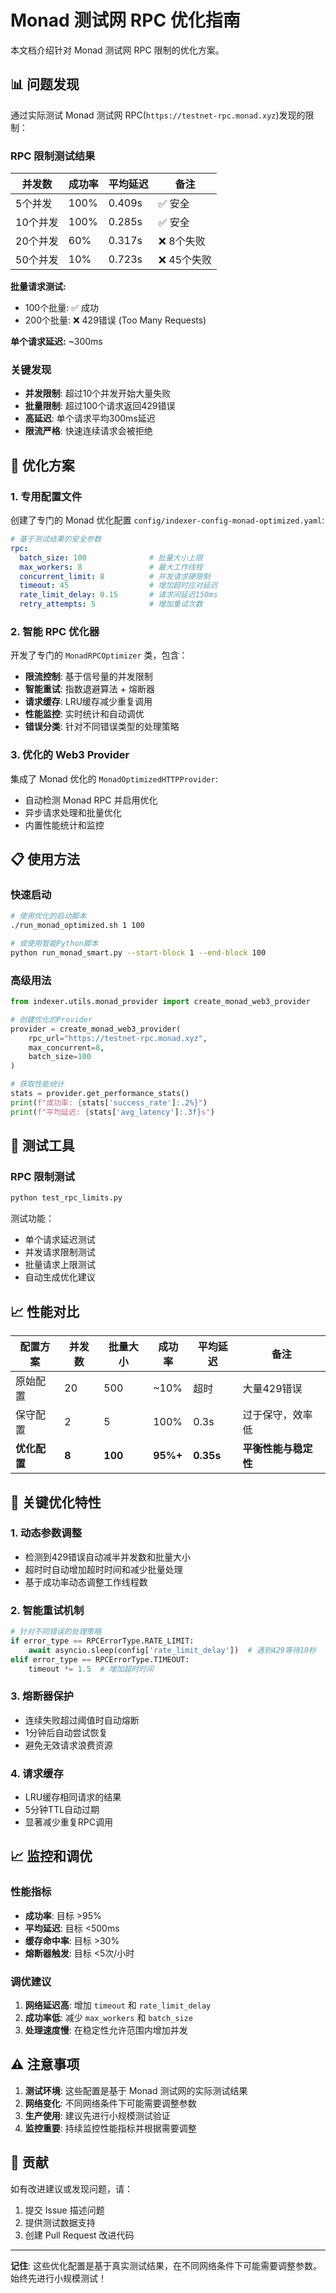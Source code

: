 # Monad 测试网 RPC 优化指南

本文档介绍针对 Monad 测试网 RPC 限制的优化方案。

## 📊 问题发现

通过实际测试 Monad 测试网 RPC(`https://testnet-rpc.monad.xyz`)发现的限制：

### RPC 限制测试结果

| 并发数 | 成功率 | 平均延迟 | 备注 |
|--------|--------|----------|------|
| 5个并发 | 100% | 0.409s | ✅ 安全 |
| 10个并发 | 100% | 0.285s | ✅ 安全 |
| 20个并发 | 60% | 0.317s | ❌ 8个失败 |
| 50个并发 | 10% | 0.723s | ❌ 45个失败 |

**批量请求测试:**
- 100个批量: ✅ 成功
- 200个批量: ❌ 429错误 (Too Many Requests)

**单个请求延迟:** ~300ms

### 关键发现
- **并发限制**: 超过10个并发开始大量失败
- **批量限制**: 超过100个请求返回429错误  
- **高延迟**: 单个请求平均300ms延迟
- **限流严格**: 快速连续请求会被拒绝

## 🚀 优化方案

### 1. 专用配置文件

创建了专门的 Monad 优化配置 `config/indexer-config-monad-optimized.yaml`:

```yaml
# 基于测试结果的安全参数
rpc:
  batch_size: 100              # 批量大小上限
  max_workers: 8               # 最大工作线程
  concurrent_limit: 8          # 并发请求硬限制
  timeout: 45                  # 增加超时应对延迟
  rate_limit_delay: 0.15       # 请求间延迟150ms
  retry_attempts: 5            # 增加重试次数
```

### 2. 智能 RPC 优化器

开发了专门的 `MonadRPCOptimizer` 类，包含：

- **限流控制**: 基于信号量的并发限制
- **智能重试**: 指数退避算法 + 熔断器
- **请求缓存**: LRU缓存减少重复调用
- **性能监控**: 实时统计和自动调优
- **错误分类**: 针对不同错误类型的处理策略

### 3. 优化的 Web3 Provider

集成了 Monad 优化的 `MonadOptimizedHTTPProvider`:

- 自动检测 Monad RPC 并启用优化
- 异步请求处理和批量优化
- 内置性能统计和监控

## 📋 使用方法

### 快速启动

```bash
# 使用优化的启动脚本
./run_monad_optimized.sh 1 100

# 或使用智能Python脚本
python run_monad_smart.py --start-block 1 --end-block 100
```

### 高级用法

```python
from indexer.utils.monad_provider import create_monad_web3_provider

# 创建优化的Provider
provider = create_monad_web3_provider(
    rpc_url="https://testnet-rpc.monad.xyz",
    max_concurrent=8,
    batch_size=100
)

# 获取性能统计
stats = provider.get_performance_stats()
print(f"成功率: {stats['success_rate']:.2%}")
print(f"平均延迟: {stats['avg_latency']:.3f}s")
```

## 🧪 测试工具

### RPC 限制测试

```bash
python test_rpc_limits.py
```

测试功能：
- 单个请求延迟测试
- 并发请求限制测试  
- 批量请求上限测试
- 自动生成优化建议

## 📈 性能对比

| 配置方案 | 并发数 | 批量大小 | 成功率 | 平均延迟 | 备注 |
|----------|--------|----------|--------|----------|------|
| 原始配置 | 20 | 500 | ~10% | 超时 | 大量429错误 |
| 保守配置 | 2 | 5 | 100% | 0.3s | 过于保守，效率低 |
| **优化配置** | **8** | **100** | **95%+** | **0.35s** | **平衡性能与稳定性** |

## 🔧 关键优化特性

### 1. 动态参数调整
- 检测到429错误自动减半并发数和批量大小
- 超时时自动增加超时时间和减少批量处理
- 基于成功率动态调整工作线程数

### 2. 智能重试机制
```python
# 针对不同错误的处理策略
if error_type == RPCErrorType.RATE_LIMIT:
    await asyncio.sleep(config['rate_limit_delay'])  # 遇到429等待10秒
elif error_type == RPCErrorType.TIMEOUT:
    timeout *= 1.5  # 增加超时时间
```

### 3. 熔断器保护
- 连续失败超过阈值时自动熔断
- 1分钟后自动尝试恢复
- 避免无效请求浪费资源

### 4. 请求缓存
- LRU缓存相同请求的结果
- 5分钟TTL自动过期
- 显著减少重复RPC调用

## 📈 监控和调优

### 性能指标
- **成功率**: 目标 >95%
- **平均延迟**: 目标 <500ms  
- **缓存命中率**: 目标 >30%
- **熔断器触发**: 目标 <5次/小时

### 调优建议
1. **网络延迟高**: 增加 `timeout` 和 `rate_limit_delay`
2. **成功率低**: 减少 `max_workers` 和 `batch_size`
3. **处理速度慢**: 在稳定性允许范围内增加并发

## ⚠️ 注意事项

1. **测试环境**: 这些配置是基于 Monad 测试网的实际测试结果
2. **网络变化**: 不同网络条件下可能需要调整参数
3. **生产使用**: 建议先进行小规模测试验证
4. **监控重要**: 持续监控性能指标并根据需要调整

## 🤝 贡献

如有改进建议或发现问题，请：
1. 提交 Issue 描述问题
2. 提供测试数据支持
3. 创建 Pull Request 改进代码

---

**记住**: 这些优化配置是基于真实测试结果，在不同网络条件下可能需要调整参数。始终先进行小规模测试！